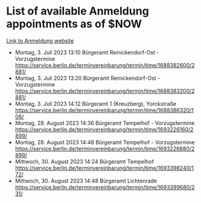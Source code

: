 # List of available Anmeldung appointments as of $NOW
[Link to Anmeldung website](https://service.berlin.de/terminvereinbarung/termin/tag.php?termin=1&anliegen[]=120686&dienstleisterlist=122210,122217,327316,122219,327312,122227,327314,122231,327346,122243,327348,122254,122252,329742,122260,329745,122262,329748,122271,327278,122273,327274,122277,327276,330436,122280,327294,122282,327290,122284,327292,122291,327270,122285,327266,122286,327264,122296,327268,150230,329760,122297,327286,122294,327284,122312,329763,122314,329775,122304,327330,122311,327334,122309,327332,317869,122281,327352,122279,329772,122283,122276,327324,122274,327326,122267,329766,122246,327318,122251,327320,122257,327322,122208,327298,122226,327300&herkunft=http%3A%2F%2Fservice.berlin.de%2Fdienstleistung%2F120686%2F)
- Montag, 3. Juli 2023 13:10 Bürgeramt Reinickendorf-Ost - Vorzugstermine https://service.berlin.de/terminvereinbarung/termin/time/1688382600/2881/
- Montag, 3. Juli 2023 13:20 Bürgeramt Reinickendorf-Ost - Vorzugstermine https://service.berlin.de/terminvereinbarung/termin/time/1688383200/2881/
- Montag, 3. Juli 2023 14:12 Bürgeramt 1 (Kreuzberg), Yorckstraße https://service.berlin.de/terminvereinbarung/termin/time/1688386320/106/
- Montag, 28. August 2023 14:36 Bürgeramt Tempelhof - Vorzugstermine https://service.berlin.de/terminvereinbarung/termin/time/1693226160/2899/
- Montag, 28. August 2023 14:48 Bürgeramt Tempelhof - Vorzugstermine https://service.berlin.de/terminvereinbarung/termin/time/1693226880/2899/
- Mittwoch, 30. August 2023 14:24 Bürgeramt Tempelhof https://service.berlin.de/terminvereinbarung/termin/time/1693398240/172/
- Mittwoch, 30. August 2023 14:48 Bürgeramt Lichtenrade https://service.berlin.de/terminvereinbarung/termin/time/1693399680/231/
